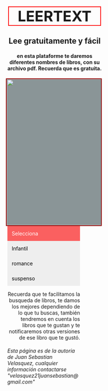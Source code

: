 <html>
<head>
	<meta charset="utf-8">
	<title>Leertext</title>
    <link rel="shortcut icon" href="file:///C:/Users/Equipo/Documents/PROGRAMACION,%20html/libro.png">
   <style type="text/css"> 
		h1{
     border: red 2px solid ;
     margin: 2;
     font-size: 40px;
     background-image: url(file:///C:/Users/Equipo/Documents/PROGRAMACION,%20html/free.jpg);
     }
     
     h2{
     	font-size: 30px;

     }
       body {
     font-color:#ffd1cd;
     margin: 60px   300px   400px

      }

     div{
     	float: left;
     }

     .vertical-menu {
     width: 200px; /* Set a width if you like */
      }
     .vertical-menu a {
      background-color: #eee; /* Grey background color */
      color: black; /* Black text color */
      display: block; /* Make the links appear below each other */
      padding: 12px; /* Add some padding */
      text-decoration: none; /* Remove underline from links */
      }

      .vertical-menu a:hover {
       background-color: #ccc; /* Dark grey background on mouse-over */
      }

      .vertical-menu a.active {
      background-color: #fa6060; /* Add a green color to the "active/current" link */
      color: white;
      }

      img{
      	border: #920000 2px solid;
      	background: #8a9597;
      }

	 h4{
	 	text-align: center;
	 }
      
      
   </style>
   <center>
  <h1>LEERTEXT</h1>
</center>
</head>
<body><center>
	<h2><b>Lee gratuitamente y fácil</b></h2>
	<h4>en esta plataforme te daremos diferentes nombres de libros, con su archivo pdf. Recuerda que es gratuita.</h4>  
      </center>
      <img src="file:///C:/Users/Equipo/Documents/PROGRAMACION,%20html/nose.jpg" width="500" height="400" align="right">
<div class="vertical-menu" >
          <a href="#" class="active" >Selecciona</a>
          <a href="file:///C:/Users/Equipo/Documents/mi2.html">Infantil</a>
          <a href="file:///C:/Users/Equipo/Documents/mi3.html">romance</a>
          <a href="file:///C:/Users/Equipo/Documents/mi4.html">suspenso</a>

<p align="right">Recuerda que te facilitamos la busqueda de libros, te damos los mejores dependiendo de lo que tu buscas, también tendremos en cuenta los libros que te gustan y te notificaremos otras versiones de ese libro que te gustó.</p>
    <h6>Esta página es de la autoria de Juan Sebastian Velasquez, cualquier información contactarse "velasquez21juansebastian@gmail.com"
</h6>
</div>
</body>
</html>
